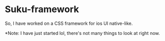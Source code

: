 # Suku-framework
So, I have worked on a CSS framework for ios UI native-like.

*Note: I have just started lol, there's not many things to look at right now.
